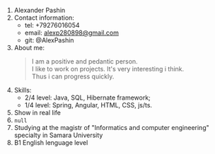 1.  Alexander Pashin
2.  Contact information:
    * tel: +79276016054 
    * email: alexp280898@gmail.com
    * git: @AlexPashin
3.  About me:
    > I am a positive and pedantic person.  
    > I like to work on projects. It's very interesting i think.  
    > Thus i can progress quickly.
4.  Skills:
    * 2/4 level: Java, SQL, Hibernate framework;  
    * 1/4 level: Spring, Angular, HTML, CSS, js/ts.
5.  Show in real life
6.  `null`
7.  Studying at the magistr of "Informatics and computer engineering" specialty in Samara University
8.  B1 English lenguage level
